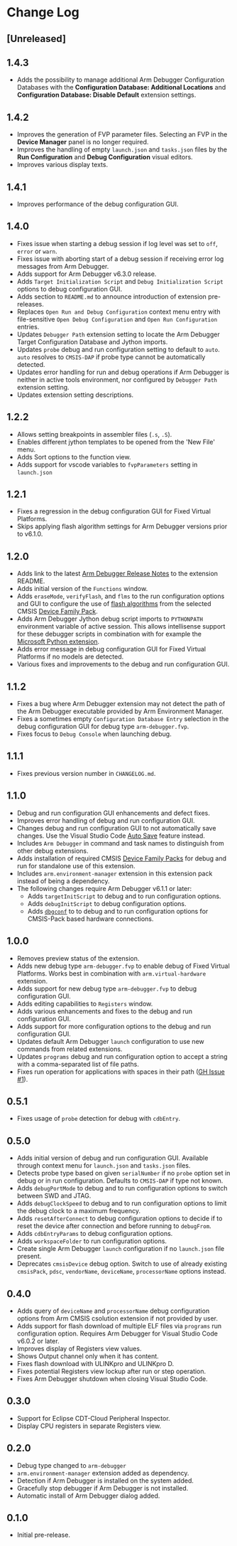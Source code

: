 # Change Log

## [Unreleased]

## 1.4.3

- Adds the possibility to manage additional Arm Debugger Configuration Databases with the **Configuration Database: Additional Locations** and **Configuration Database: Disable Default** extension settings.

## 1.4.2

- Improves the generation of FVP parameter files. Selecting an FVP in the **Device Manager** panel is no longer required.
- Improves the handling of empty `launch.json` and `tasks.json` files by the **Run Configuration** and **Debug Configuration** visual editors.
- Improves various display texts.

## 1.4.1

- Improves performance of the debug configuration GUI.

## 1.4.0
- Fixes issue when starting a debug session if log level was set to `off`, `error` or `warn`.
- Fixes issue with aborting start of a debug session if receiving error log messages from Arm Debugger.
- Adds support for Arm Debugger v6.3.0 release.
- Adds `Target Initialization Script` and `Debug Initialization Script` options to debug configuration GUI.
- Adds section to `README.md` to announce introduction of extension pre-releases.
- Replaces `Open Run and Debug Configuration` context menu entry with file-sensitive `Open Debug Configuration` and `Open Run Configuration` entries.
- Updates `Debugger Path` extension setting to locate the Arm Debugger Target Configuration Database and Jython imports.
- Updates `probe` debug and run configuration setting to default to `auto`. `auto` resolves to `CMSIS-DAP` if probe type cannot be automatically detected.
- Updates error handling for run and debug operations if Arm Debugger is neither in active tools environment, nor configured by `Debugger Path` extension setting.
- Updates extension setting descriptions.

## 1.2.2
- Allows setting breakpoints in assembler files (`.s`, `.S`).
- Enables different jython templates to be opened from the 'New File' menu.
- Adds Sort options to the function view.
- Adds support for vscode variables to `fvpParameters` setting in `launch.json`

## 1.2.1
- Fixes a regression in the debug configuration GUI for Fixed Virtual Platforms.
- Skips applying flash algorithm settings for Arm Debugger versions prior to v6.1.0.

## 1.2.0
- Adds link to the latest [Arm Debugger Release Notes](https://developer.arm.com/documentation/109667/latest) to the extension README.
- Adds initial version of the `Functions` window.
- Adds `eraseMode`, `verifyFlash`, and `flms` to the run configuration options and GUI to configure the use of [flash algorithms](https://open-cmsis-pack.github.io/Open-CMSIS-Pack-Spec/main/html/flashAlgorithm.html) from the selected CMSIS [Device Family Pack](https://open-cmsis-pack.github.io/Open-CMSIS-Pack-Spec/main/html/cp_PackTutorial.html#createPack_DFP).
- Adds Arm Debugger Jython debug script imports to `PYTHONPATH` environment variable of active session. This allows intellisense support for these debugger scripts in combination with for example the [Microsoft Python extension](https://marketplace.visualstudio.com/items?itemName=ms-python.python).
- Adds error message in debug configuration GUI for Fixed Virtual Platforms if no models are detected.
- Various fixes and improvements to the debug and run configuration GUI.

## 1.1.2
- Fixes a bug where Arm Debugger extension may not detect the path of the Arm Debugger executable provided by Arm Environment Manager.
- Fixes a sometimes empty `Configuration Database Entry` selection in the debug configuration GUI for debug type `arm-debugger.fvp`.
- Fixes focus to `Debug Console` when launching debug.

## 1.1.1
- Fixes previous version number in `CHANGELOG.md`.

## 1.1.0
- Debug and run configuration GUI enhancements and defect fixes.
- Improves error handling of debug and run configuration GUI.
- Changes debug and run configuration GUI to not automatically save changes. Use the Visual Studio Code [Auto Save](https://code.visualstudio.com/docs/editor/codebasics#_save-auto-save) feature instead.
- Includes `Arm Debugger` in command and task names to distinguish from other debug extensions.
- Adds installation of required CMSIS [Device Family Packs](https://open-cmsis-pack.github.io/Open-CMSIS-Pack-Spec/main/html/cp_PackTutorial.html#createPack_DFP) for debug and run for standalone use of this extension.
- Includes `arm.environment-manager` extension in this extension pack instead of being a dependency.
- The following changes require Arm Debugger v6.1.1 or later:
  - Adds `targetInitScript` to debug and to run configuration options.
  - Adds `debugInitScript` to debug configuration options.
  - Adds [`dbgconf`](https://open-cmsis-pack.github.io/Open-CMSIS-Pack-Spec/main/html/dbg_debug_sqns.html#dbg_sqns_dbgconf) to to debug and to run configuration options for CMSIS-Pack based hardware connections.

## 1.0.0
- Removes preview status of the extension.
- Adds new debug type `arm-debugger.fvp` to enable debug of Fixed Virtual Platforms. Works best in combination with `arm.virtual-hardware` extension.
- Adds support for new debug type `arm-debugger.fvp` to debug configuration GUI.
- Adds editing capabilities to `Registers` window.
- Adds various enhancements and fixes to the debug and run configuration GUI.
- Adds support for more configuration options to the debug and run configuration GUI.
- Updates default Arm Debugger `launch` configuration to use new commands from related extensions.
- Updates `programs` debug and run configuration option to accept a string with a comma-separated list of file paths.
- Fixes run operation for applications with spaces in their path ([GH Issue #1](https://github.com/ARM-software/vscode-arm-debugger/issues/1)).

## 0.5.1
- Fixes usage of `probe` detection for debug with `cdbEntry`.

## 0.5.0
- Adds initial version of debug and run configuration GUI. Available through context menu for `launch.json` and `tasks.json` files.
- Detects probe type based on given `serialNumber` if no `probe` option set in debug or in run configuration. Defaults to `CMSIS-DAP` if type not known.
- Adds `debugPortMode` to debug and to run configuration options to switch between SWD and JTAG.
- Adds `debugClockSpeed` to debug and to run configuration options to limit the debug clock to a maximum frequency.
- Adds `resetAfterConnect` to debug configuration options to decide if to reset the device after connection and before running to `debugFrom`.
- Adds `cdbEntryParams` to debug configuration options.
- Adds `workspaceFolder` to run configuration options.
- Create single Arm Debugger `launch` configuration if no `launch.json` file present.
- Deprecates `cmsisDevice` debug option. Switch to use of already existing `cmsisPack`, `pdsc`, `vendorName`, `deviceName`, `processorName` options instead.

## 0.4.0
- Adds query of `deviceName` and `processorName` debug configuration options from Arm CMSIS csolution extension if not provided by user.
- Adds support for flash download of multiple ELF files via `programs` run configuration option. Requires Arm Debugger for Visual Studio Code v6.0.2 or later.
- Improves display of Registers view values.
- Shows Output channel only when it has content.
- Fixes flash download with ULINKpro and ULINKpro D.
- Fixes potential Registers view lockup after run or step operation.
- Fixes Arm Debugger shutdown when closing Visual Studio Code.

## 0.3.0
- Support for Eclipse CDT-Cloud Peripheral Inspector.
- Display CPU registers in separate Registers view.

## 0.2.0
- Debug type changed to `arm-debugger`
- `arm.environment-manager` extension added as dependency.
- Detection if Arm Debugger is installed on the system added.
- Gracefully stop debugger if Arm Debugger is not installed.
- Automatic install of Arm Debugger dialog added.

## 0.1.0
- Initial pre-release.
